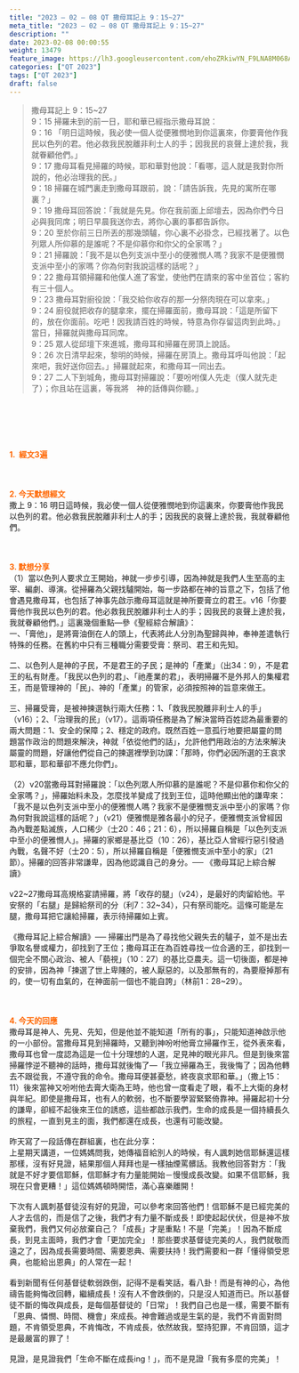 ```yaml
---
title: "2023 – 02 – 08 QT 撒母耳記上 9：15~27"
meta_title: "2023 – 02 – 08 QT 撒母耳記上 9：15~27"
description: ""
date: 2023-02-08 00:00:55
weight: 13479
feature_image: https://lh3.googleusercontent.com/ehoZRkiwYN_F9LNA8M068AYxt73EavCZno-PD1cJRuf5BbSkQVUWr3gNEbt5kSs28Pb_Elg17kSrtf9ybWvojWoMV6I4tPM3vGRGDq6GkKkPdL2Gut4QAIw4-uykKUAtNiKgQKntvsU=w800
categories: ["QT 2023"]
tags: ["QT 2023"]
draft: false
---
```


<blockquote>撒母耳記上 9：15~27<br />
9：15 掃羅未到的前一日，耶和華已經指示撒母耳說：<br />
9：16 「明日這時候，我必使一個人從便雅憫地到你這裏來，你要膏他作我民以色列的君。他必救我民脫離非利士人的手；因我民的哀聲上達於我，我就眷顧他們。」<br />
9：17 撒母耳看見掃羅的時候，耶和華對他說：「看哪，這人就是我對你所說的，他必治理我的民。」<br />
9：18 掃羅在城門裏走到撒母耳跟前，說：「請告訴我，先見的寓所在哪裏？」<br />
9：19 撒母耳回答說：「我就是先見。你在我前面上邱壇去，因為你們今日必與我同席；明日早晨我送你去，將你心裏的事都告訴你。<br />
9：20 至於你前三日所丟的那幾頭驢，你心裏不必掛念，已經找著了。以色列眾人所仰慕的是誰呢？不是仰慕你和你父的全家嗎？」<br />
9：21 掃羅說：「我不是以色列支派中至小的便雅憫人嗎？我家不是便雅憫支派中至小的家嗎？你為何對我說這樣的話呢？」<br />
9：22 撒母耳領掃羅和他僕人進了客堂，使他們在請來的客中坐首位；客約有三十個人。<br />
9：23 撒母耳對廚役說：「我交給你收存的那一分祭肉現在可以拿來。」<br />
9：24 廚役就把收存的腿拿來，擺在掃羅面前，撒母耳說：「這是所留下的，放在你面前。吃吧！因我請百姓的時候，特意為你存留這肉到此時。」當日，掃羅就與撒母耳同席。<br />
9：25 眾人從邱壇下來進城，撒母耳和掃羅在房頂上說話。<br />
9：26 次日清早起來，黎明的時候，掃羅在房頂上。撒母耳呼叫他說：「起來吧，我好送你回去。」掃羅就起來，和撒母耳一同出去。<br />
9：27 二人下到城角，撒母耳對掃羅說：「要吩咐僕人先走（僕人就先走了）；你且站在這裏，等我將　神的話傳與你聽。」</blockquote><br />
&nbsp;<br />
<br />
&nbsp;<br />
<br />
<span style="color: #ff6600;"><strong>1.  經文3遍</strong></span><br />
<br />
&nbsp;<br />
<br />
<span style="color: #ff6600;"><strong>2. 今天默想經文<br />
</strong></span>撒上 9：16 明日這時候，我必使一個人從便雅憫地到你這裏來，你要膏他作我民以色列的君。他必救我民脫離非利士人的手；因我民的哀聲上達於我，我就眷顧他們。<br />
<br />
&nbsp;<br />
<br />
<strong><span style="color: #ff6600;">3. 默想分享<br />
</span></strong>（1）當以色列人要求立王開始，神就一步步引導，因為神就是我們人生至高的主宰、編劇、導演。從掃羅為父親找驢開始，每一步路都在神的旨意之下，包括了他會遇見撒母耳，也包括了神事先啟示撒母耳這就是神所要膏立的君王。v16「你要膏他作我民以色列的君。他必救我民脫離非利士人的手；因我民的哀聲上達於我，我就眷顧他們。」這裏幾個重點—參《聖經綜合解讀》：<br />
一、「膏他」，是將膏油倒在人的頭上，代表將此人分別為聖歸與神，奉神差遣執行特殊的任務。在舊約中只有三種職分需要受膏：祭司、君王和先知。<br />
<br />
二、以色列人是神的子民，不是君王的子民；是神的「產業」（出34：9），不是君王的私有財產。「我民以色列的君」、「祂產業的君」，表明掃羅不是外邦人的集權君王，而是管理神的「民」、神的「產業」的管家，必須按照神的旨意來做王。<br />
<br />
三、掃羅受膏，是被神揀選執行兩大任務：1、「救我民脫離非利士人的手」（v16）；2、「治理我的民」（v17）。這兩項任務是為了解決當時百姓認為最重要的兩大問題：1、安全的保障；2、穩定的政府。既然百姓一意孤行地要把屬靈的問題當作政治的問題來解決，神就「依從他們的話」，允許他們用政治的方法來解決屬靈的問題，好讓他們從自己的揀選裡學到功課：「那時，你們必因所選的王哀求耶和華，耶和華卻不應允你們」。<br />
<br />
（2）v20當撒母耳對掃羅說：「以色列眾人所仰慕的是誰呢？不是仰慕你和你父的全家嗎？」，掃羅始料未及，怎麼找羊變成了找到王位，這時他顯出他的謙卑來：「我不是以色列支派中至小的便雅憫人嗎？我家不是便雅憫支派中至小的家嗎？你為何對我說這樣的話呢？」（v21）便雅憫是雅各最小的兒子，便雅憫支派曾經因為內戰差點滅族，人口稀少（士20：46；21：6），所以掃羅自稱是「以色列支派中至小的便雅憫人」。掃羅的家鄉是基比亞（10：26），基比亞人曾經行惡引發過內戰，名聲不好（士20：5），所以掃羅自稱是「便雅憫支派中至小的家」（21節）。掃羅的回答非常謙卑，因為他認識自己的身分。── 《撒母耳記上綜合解讀》<br />
<br />
v22~27撒母耳高規格宴請掃羅，將「收存的腿」（v24），是最好的肉留給他。平安祭的「右腿」是歸給祭司的分（利7：32~34），只有祭司能吃。這條可能是左腿，撒母耳把它讓給掃羅，表示待掃羅如上賓。<br />
<br />
《撒母耳記上綜合解讀》── 掃羅出門是為了尋找他父親失去的驢子，並不是出去爭取名譽或權力，卻找到了王位；撒母耳正在為百姓尋找一位合適的王，卻找到一個完全不關心政治、被人「藐視」（10：27）的基比亞農夫。這一切後面，都是神的安排，因為神「揀選了世上卑賤的，被人厭惡的，以及那無有的，為要廢掉那有的，使一切有血氣的，在神面前一個也不能自誇」（林前1：28~29）。<br />
<br />
&nbsp;<br />
<br />
<strong style="font-size: inherit;"><span style="color: #ff6600;">4. 今天的回應<br />
</span></strong>撒母耳是神人、先見、先知，但是他並不能知道「所有的事」，只能知道神啟示他的一小部份。當撒母耳見到掃羅時，又聽到神吩咐他膏立掃羅作王，從外表來看，撒母耳也曾一度認為這是一位十分理想的人選，足見神的眼光非凡。但是到後來當掃羅悖逆不聽神的話時，撒母耳就後悔了—「我立掃羅為王，我後悔了；因為他轉去不跟從我，不遵守我的命令。撒母耳便甚憂愁，終夜哀求耶和華。」（撒上15：11）後來當神又吩咐他去膏大衛為王時，他也曾一度看走了眼，看不上大衛的身材與年紀。即使是撒母耳，也有人的軟弱，也不斷要學習緊緊倚靠神。掃羅起初十分的謙卑，卻經不起後來王位的誘惑，這些都啟示我們，生命的成長是一個持續長久的旅程，一直到見主的面，我們都還在成長，也還有可能改變。<br />
<br />
昨天寫了一段話傳在群組裏，也在此分享：<br />
上星期天講道，一位媽媽問我，她傳福音給別人的時候，有人諷刺她信耶穌還這樣那樣，沒有好見證，結果那個人拜拜也是一樣抽煙罵髒話。我教他回答對方：「我就是不好才要信耶穌，信耶穌才有力量能開始－慢慢成長改變。如果不信耶穌，我現在只會更糟！」這位媽媽頓時開悟，滿心喜樂離開！<br />
<br />
下次有人諷刺基督徒沒有好的見證，可以參考來回答他們！信耶穌不是已經完美的人才去信的，而是信了之後，我們才有力量不斷成長！即使起起伏伏，但是神不放棄我們，我們又何必放棄自己？「成長」才是重點！不是「完美」！因為不斷成長，到見主面時，我們才會「更加完全」！那些要求基督徒完美的人，我們就敬而遠之了，因為成長需要時間、需要恩典、需要扶持！我們需要和一群「懂得領受恩典，也能給出恩典」的人常在一起！<br />
<br />
看到新聞有任何基督徒軟弱跌倒，記得不是看笑話，看八卦！而是有神的心，為他禱告能夠悔改回轉，繼續成長！沒有人不會跌倒的，只是沒人知道而已。所以基督徒不斷的悔改與成長，是每個基督徒的「日常」！我們自己也是一樣，需要不斷有「恩典、憐憫、時間、機會」來成長。神會難過或是生氣的是，我們不肯面對問題，不肯領受恩典，不肯悔改，不肯成長，依然故我，堅持犯罪，不肯回頭，這才是最嚴富的罪了！<br />
<br />
見證，是見證我們「生命不斷在成長ing！」，而不是見證「我有多麼的完美」！<br />
<br />
<strong style="font-size: inherit;"><span style="color: #ff6600;"> </span></strong><br />
<br />
&nbsp;<br />
<div id="gtx-trans" style="position: absolute; left: -45px; top: 1479.78px;"><br />
<div class="gtx-trans-icon"></div><br />
</div>
        